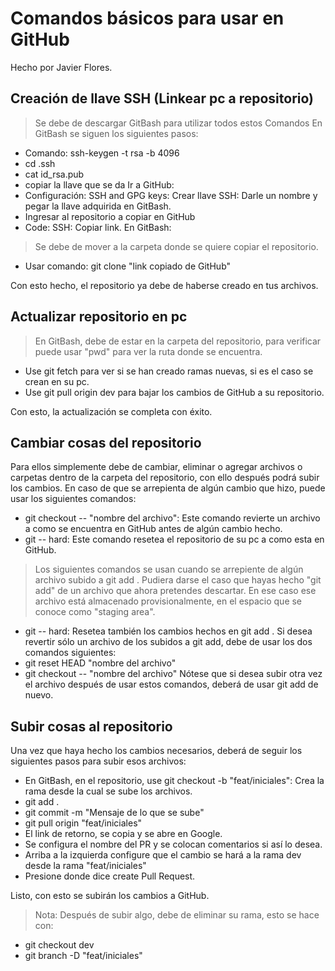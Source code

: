 # Comandos básicos para usar en GitHub
Hecho por Javier Flores.
## Creación de llave SSH (Linkear pc a repositorio)
>Se debe de descargar GitBash para utilizar todos estos Comandos
En GitBash se siguen los siguientes pasos:
- Comando: ssh-keygen -t rsa -b 4096
- cd .ssh
- cat id_rsa.pub
- copiar la llave que se da
Ir a GitHub:
- Configuración: SSH and GPG keys: Crear llave SSH: Darle un nombre y pegar la llave adquirida en GitBash.
- Ingresar al repositorio a copiar en GitHub
- Code: SSH: Copiar link.
En GitBash:
>Se debe de mover a la carpeta donde se quiere copiar el repositorio.
- Usar comando: git clone "link copiado de GitHub"

Con esto hecho, el repositorio ya debe de haberse creado en tus archivos.

## Actualizar repositorio en pc
>En GitBash, debe de estar en la carpeta del repositorio, para verificar puede usar "pwd" para ver la ruta donde se encuentra.
- Use git fetch para ver si se han creado ramas nuevas, si es el caso se crean en su pc.
- Use git pull origin dev para bajar los cambios de GitHub a su repositorio.

Con esto, la actualización se completa con éxito.

## Cambiar cosas del repositorio
Para ellos simplemente debe de cambiar, eliminar o agregar archivos o carpetas dentro de la carpeta del repositorio, con ello después podrá subir los cambios.
En caso de que se arrepienta de algún cambio que hizo, puede usar los siguientes comandos:
- git checkout -- "nombre del archivo": Este comando revierte un archivo a como se encuentra en GitHub antes de algún cambio hecho.
- git -- hard: Este comando resetea el repositorio de su pc a como esta en GitHub.
>Los siguientes comandos se usan cuando se arrepiente de algún archivo subido a git add . 
Pudiera darse el caso que hayas hecho "git add" de un archivo que ahora pretendes descartar. En ese caso ese archivo está almacenado provisionalmente, en el espacio que se conoce como "staging area".
- git -- hard: Resetea también los cambios hechos en git add .
Si desea revertir sólo un archivo de los subidos a git add, debe de usar los dos comandos siguientes:
- git reset HEAD "nombre del archivo"
- git checkout -- "nombre del archivo"
Nótese que si desea subir otra vez el archivo después de usar estos comandos, deberá de usar git add de nuevo.

## Subir cosas al repositorio
Una vez que haya hecho los cambios necesarios, deberá de seguir los siguientes pasos para subir esos archivos:
- En GitBash, en el repositorio, use git checkout -b "feat/iniciales": Crea la rama desde la cual se sube los archivos.
- git add .
- git commit -m "Mensaje de lo que se sube"
- git pull origin "feat/iniciales"
- El link de retorno, se copia y se abre en Google.
- Se configura el nombre del PR y se colocan comentarios si así lo desea.
- Arriba a la izquierda configure que el cambio se hará a la rama dev desde la rama "feat/iniciales"
- Presione donde dice create Pull Request.

Listo, con esto se subirán los cambios a GitHub.

>Nota: Después de subir algo, debe de eliminar su rama, esto se hace con:

- git checkout dev
- git branch -D "feat/iniciales"